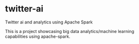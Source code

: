 # twitter-ai
Twitter ai and analytics using Apache Spark

This is a project showcasing big data analytics/machine learning capabilities using apache-spark.
